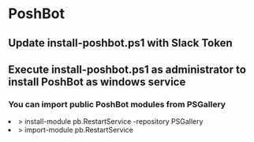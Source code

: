 # PoshBot

## Update install-poshbot.ps1 with Slack Token

## Execute install-poshbot.ps1 as administrator to install PoshBot as windows service

### You can import public PoshBot modules from PSGallery
<li>     > install-module pb.RestartService -repository PSGallery 
<li>     > import-module pb.RestartService 

